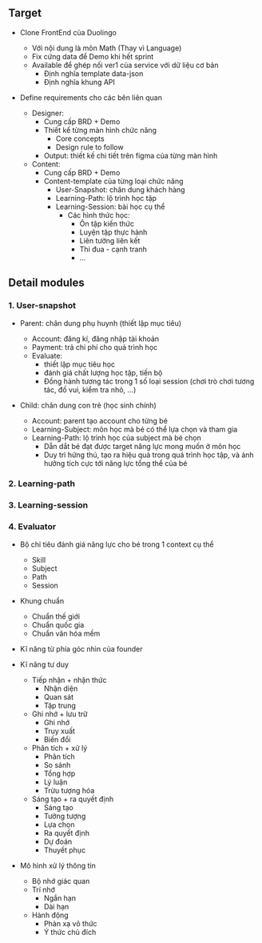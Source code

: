 ## Target 
- Clone FrontEnd của Duolingo
    - Với nội dung là môn Math (Thay vì Language)
    - Fix cứng data để Demo khi hết sprint
    - Available để ghép nối ver1 của service với dữ liệu cơ bản 
        - Định nghĩa template data-json 
        - Định nghĩa khung API 

- Define requirements cho các bên liên quan 
    - Designer:
        - Cung cấp BRD + Demo
        - Thiết kế từng màn hình chức năng 
            - Core concepts 
            - Design rule to follow 
        - Output: thiết kế chi tiết trên figma của từng màn hình 
    - Content:
        - Cung cấp BRD + Demo 
        - Content-template của từng loại chức năng
            - User-Snapshot: chân dung khách hàng 
            - Learning-Path: lộ trình học tập 
            - Learning-Session: bài học cụ thể
                - Các hình thức học:
                    - Ôn tập kiến thức 
                    - Luyện tập thực hành 
                    - Liên tưởng liên kết 
                    - Thi đua - cạnh tranh 
                    - ...

## Detail modules

### 1. User-snapshot 
- Parent: chân dung phụ huynh (thiết lập mục tiêu)
    - Account: đăng kí, đăng nhập tài khoản 
    - Payment: trả chi phí cho quá trình học 
    - Evaluate: 
        - thiết lập mục tiêu học
        - đánh giá chất lượng học tập, tiến bộ 
        - Đồng hành tương tác trong 1 số loại session (chơi trò chơi tương tác, đố vui, kiểm tra nhỏ, ...)

- Child: chân dung con trẻ (học sinh chính)
    - Account: parent tạo account cho từng bé 
    - Learning-Subject: môn học mà bé có thể lựa chọn và tham gia 
    - Learning-Path: lộ trình học của subject mà bé chọn 
        - Dẫn dắt bé đạt được target năng lực mong muốn ở môn học 
        - Duy trì hứng thú, tạo ra hiệu quả trong quá trình học tập, và ảnh hưởng tích cực tới năng lực tổng thể của bé  

### 2. Learning-path

### 3. Learning-session 

### 4. Evaluator
- Bộ chỉ tiêu đánh giá năng lực cho bé trong 1 context cụ thể
    - Skill
    - Subject
    - Path
    - Session 

- Khung chuẩn 
    - Chuẩn thế giới 
    - Chuẩn quốc gia 
    - Chuẩn văn hóa mềm 

- Kĩ năng từ phía góc nhìn của founder 

- Kĩ năng tư duy 
    - Tiếp nhận + nhận thức 
        - Nhận diện 
        - Quan sát 
        - Tập trung 
    - Ghi nhớ + lưu trữ 
        - Ghi nhớ 
        - Truy xuất 
        - Biến đổi 
    - Phân tích + xử lý 
        - Phân tích 
        - So sánh 
        - Tổng hợp 
        - Lý luận 
        - Trừu tượng hóa  
    - Sáng tạo + ra quyết định 
        - Sáng tạo 
        - Tưởng tượng 
        - Lựa chọn 
        - Ra quyết định 
        - Dự đoán 
        - Thuyết phục 

- Mô hình xử lý thông tin 
    - Bộ nhớ giác quan 
    - Trí nhớ
        - Ngắn hạn
        - Dài hạn 
    - Hành động
        - Phản xạ vô thức 
        - Ý thức chủ đích 



